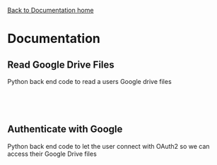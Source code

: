 [Back to Documentation home](../menus)

# Documentation 

## Read Google Drive Files
Python back end code to read a users Google drive files

<pre>
<code>

</code>
</pre>

## Authenticate with Google
Python back end code to let the user connect with OAuth2 so we can access their Google Drive files

<pre>
<code>

</code>
</pre>

